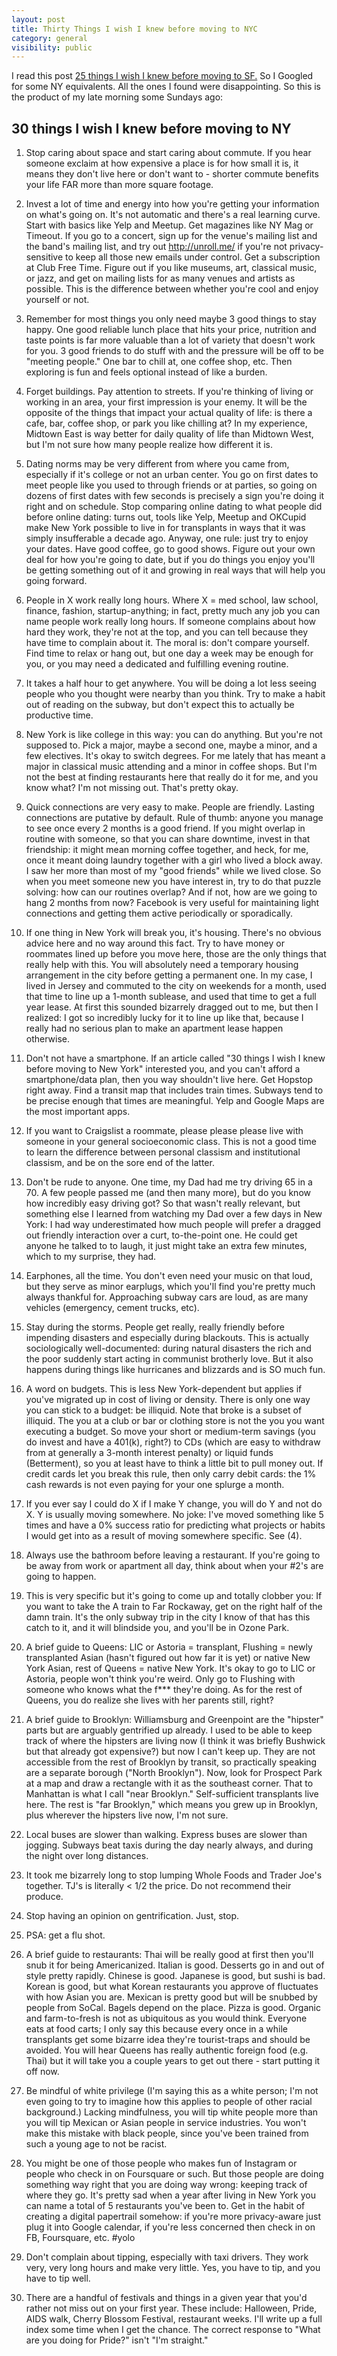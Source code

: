 ```yaml
---
layout: post
title: Thirty Things I wish I knew before moving to NYC
category: general
visibility: public
---
```


I read this post [25 things I wish I knew before moving to SF.](http://jasonevanish.com/2013/01/17/25-things-i-wish-i-knew-before-moving-to-san-francisco/) So I Googled for some NY equivalents. All the ones I found were disappointing. So this is the product of my late morning some Sundays ago:

30 things I wish I knew before moving to NY
---

1. Stop caring about space and start caring about commute. If you hear someone exclaim at how expensive a place is for how small it is, it means they don't live here or don't want to - shorter commute benefits your life FAR more than more square footage.

2. Invest a lot of time and energy into how you're getting your information on what's going on. It's not automatic and there's a real learning curve. Start with basics like Yelp and Meetup. Get magazines like NY Mag or Timeout. If you go to a concert, sign up for the venue's mailing list and the band's mailing list, and try out http://unroll.me/ if you're not privacy-sensitive to keep all those new emails under control. Get a subscription at Club Free Time. Figure out if you like museums, art, classical music, or jazz, and get on mailing lists for as many venues and artists as possible. This is the difference between whether you're cool and enjoy yourself or not.

3. Remember for most things you only need maybe 3 good things to stay happy. One good reliable lunch place that hits your price, nutrition and taste points is far more valuable than a lot of variety that doesn't work for you. 3 good friends to do stuff with and the pressure will be off to be "meeting people." One bar to chill at, one coffee shop, etc. Then exploring is fun and feels optional instead of like a burden.

4. Forget buildings. Pay attention to streets. If you're thinking of living or working in an area, your first impression is your enemy. It will be the opposite of the things that impact your actual quality of life: is there a cafe, bar, coffee shop, or park you like chilling at? In my experience, Midtown East is way better for daily quality of life than Midtown West, but I'm not sure how many people realize how different it is.

5. Dating norms may be very different from where you came from, especially if it's college or not an urban center. You go on first dates to meet people like you used to through friends or at parties, so going on dozens of first dates with few seconds is precisely a sign you're doing it right and on schedule. Stop comparing online dating to what people did before online dating: turns out, tools like Yelp, Meetup and OKCupid make New York possible to live in for transplants in ways that it was simply insufferable a decade ago. Anyway, one rule: just try to enjoy your dates. Have good coffee, go to good shows. Figure out your own deal for how you're going to date, but if you do things you enjoy you'll be getting something out of it and growing in real ways that will help you going forward.

6. People in X work really long hours. Where X = med school, law school, finance, fashion, startup-anything; in fact, pretty much any job you can name people work really long hours. If someone complains about how hard they work, they're not at the top, and you can tell because they have time to complain about it. The moral is: don't compare yourself. Find time to relax or hang out, but one day a week may be enough for you, or you may need a dedicated and fulfilling evening routine.

7. It takes a half hour to get anywhere. You will be doing a lot less seeing people who you thought were nearby than you think. Try to make a habit out of reading on the subway, but don't expect this to actually be productive time.

8. New York is like college in this way: you can do anything. But you're not supposed to. Pick a major, maybe a second one, maybe a minor, and a few electives. It's okay to switch degrees. For me lately that has meant a major in classical music attending and a minor in coffee shops. But I'm not the best at finding restaurants here that really do it for me, and you know what? I'm not missing out. That's pretty okay.

9. Quick connections are very easy to make. People are friendly. Lasting connections are putative by default. Rule of thumb: anyone you manage to see once every 2 months is a good friend. If you might overlap in routine with someone, so that you can share downtime, invest in that friendship: it might mean morning coffee together, and heck, for me, once it meant doing laundry together with a girl who lived a block away. I saw her more than most of my "good friends" while we lived close. So when you meet someone new you have interest in, try to do that puzzle solving: how can our routines overlap? And if not, how are we going to hang 2 months from now? Facebook is very useful for maintaining light connections and getting them active periodically or sporadically.

10. If one thing in New York will break you, it's housing. There's no obvious advice here and no way around this fact. Try to have money or roommates lined up before you move here, those are the only things that really help with this. You will absolutely need a temporary housing arrangement in the city before getting a permanent one. In my case, I lived in Jersey and commuted to the city on weekends for a month, used that time to line up a 1-month sublease, and used that time to get a full year lease. At first this sounded bizarrely dragged out to me, but then I realized: I got so incredibly lucky for it to line up like that, because I really had no serious plan to make an apartment lease happen otherwise.

11. Don't not have a smartphone. If an article called "30 things I wish I knew before moving to New York" interested you, and you can't afford a smartphone/data plan, then you way shouldn't live here. Get Hopstop right away. Find a transit map that includes train times. Subways tend to be precise enough that times are meaningful. Yelp and Google Maps are the most important apps.

12. If you want to Craigslist a roommate, please please please live with someone in your general socioeconomic class. This is not a good time to learn the difference between personal classism and institutional classism, and be on the sore end of the latter.

13. Don't be rude to anyone. One time, my Dad had me try driving 65 in a 70. A few people passed me (and then many more), but do you know how incredibly easy driving got? So that wasn't really relevant, but something else I learned from watching my Dad over a few days in New York: I had way underestimated how much people will prefer a dragged out friendly interaction over a curt, to-the-point one. He could get anyone he talked to to laugh, it just might take an extra few minutes, which to my surprise, they had.

14. Earphones, all the time. You don't even need your music on that loud, but they serve as minor earplugs, which you'll find you're pretty much always thankful for. Approaching subway cars are loud, as are many vehicles (emergency, cement trucks, etc).

15. Stay during the storms. People get really, really friendly before impending disasters and especially during blackouts. This is actually sociologically well-documented: during natural disasters the rich and the poor suddenly start acting in communist brotherly love. But it also happens during things like hurricanes and blizzards and is SO much fun.

16. A word on budgets. This is less New York-dependent but applies if you've migrated up in cost of living or density. There is only one way you can stick to a budget: be illiquid. Note that broke is a subset of illiquid. The you at a club or bar or clothing store is not the you you want executing a budget. So move your short or medium-term savings (you do invest and have a 401(k), right?) to CDs (which are easy to withdraw from at generally a 3-month interest penalty) or liquid funds (Betterment), so you at least have to think a little bit to pull money out. If credit cards let you break this rule, then only carry debit cards: the 1% cash rewards is not even paying for your one splurge a month.

17. If you ever say I could do X if I make Y change, you will do Y and not do X. Y is usually moving somewhere. No joke: I've moved something like 5 times and have a 0% success ratio for predicting what projects or habits I would get into as a result of moving somewhere specific. See (4).

18. Always use the bathroom before leaving a restaurant. If you're going to be away from work or apartment all day, think about when your #2's are going to happen.

19. This is very specific but it's going to come up and totally clobber you: If you want to take the A train to Far Rockaway, get on the right half of the damn train. It's the only subway trip in the city I know of that has this catch to it, and it will blindside you, and you'll be in Ozone Park.

20. A brief guide to Queens: LIC or Astoria = transplant, Flushing = newly transplanted Asian (hasn't figured out how far it is yet) or native New York Asian, rest of Queens = native New York. It's okay to go to LIC or Astoria, people won't think you're weird. Only go to Flushing with someone who knows what the f*** they're doing. As for the rest of Queens, you do realize she lives with her parents still, right?

21. A brief guide to Brooklyn: Williamsburg and Greenpoint are the "hipster" parts but are arguably gentrified up already. I used to be able to keep track of where the hipsters are living now (I think it was briefly Bushwick but that already got expensive?) but now I can't keep up. They are not accessible from the rest of Brooklyn by transit, so practically speaking are a separate borough ("North Brooklyn"). Now, look for Prospect Park at a map and draw a rectangle with it as the southeast corner. That to Manhattan is what I call "near Brooklyn." Self-sufficient transplants live here. The rest is "far Brooklyn," which means you grew up in Brooklyn, plus wherever the hipsters live now, I'm not sure.

22. Local buses are slower than walking. Express buses are slower than jogging. Subways beat taxis during the day nearly always, and during the night over long distances.

23. It took me bizarrely long to stop lumping Whole Foods and Trader Joe's together. TJ's is literally < 1/2 the price. Do not recommend their produce.

24. Stop having an opinion on gentrification. Just, stop.

25. PSA: get a flu shot.

26. A brief guide to restaurants: Thai will be really good at first then you'll snub it for being Americanized. Italian is good. Desserts go in and out of style pretty rapidly. Chinese is good. Japanese is good, but sushi is bad. Korean is good, but what Korean restaurants you approve of fluctuates with how Asian you are. Mexican is pretty good but will be snubbed by people from SoCal. Bagels depend on the place. Pizza is good. Organic and farm-to-fresh is not as ubiquitous as you would think. Everyone eats at food carts; I only say this because every once in a while transplants get some bizarre idea they're tourist-traps and should be avoided. You will hear Queens has really authentic foreign food (e.g. Thai) but it will take you a couple years to get out there - start putting it off now.

27. Be mindful of white privilege (I'm saying this as a white person; I'm not even going to try to imagine how this applies to people of other racial background.)  Lacking mindfulness, you will tip white people more than you will tip Mexican or Asian people in service industries. You won't make this mistake with black people, since you've been trained from such a young age to not be racist.

28. You might be one of those people who makes fun of Instagram or people who check in on Foursquare or such. But those people are doing something way right that you are doing way wrong: keeping track of where they go. It's pretty sad when a year after living in New York you can name a total of 5 restaurants you've been to. Get in the habit of creating a digital papertrail somehow: if you're more privacy-aware just plug it into Google calendar, if you're less concerned then check in on FB, Foursquare, etc. #yolo

29. Don't complain about tipping, especially with taxi drivers. They work very, very long hours and make very little. Yes, you have to tip, and you have to tip well.

30. There are a handful of festivals and things in a given year that you'd rather not miss out on your first year. These include: Halloween, Pride, AIDS walk, Cherry Blossom Festival, restaurant weeks. I'll write up a full index some time when I get the chance. The correct response to "What are you doing for Pride?" isn't "I'm straight."

